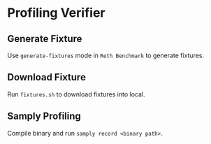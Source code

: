# Profiling Verifier

##  Generate Fixture
Use `generate-fixtures` mode in `Reth Benchmark` to generate fixtures.

## Download Fixture
Run `fixtures.sh` to download fixtures into local.

## Samply Profiling
Compile binary and run `samply record <binary path>`.
